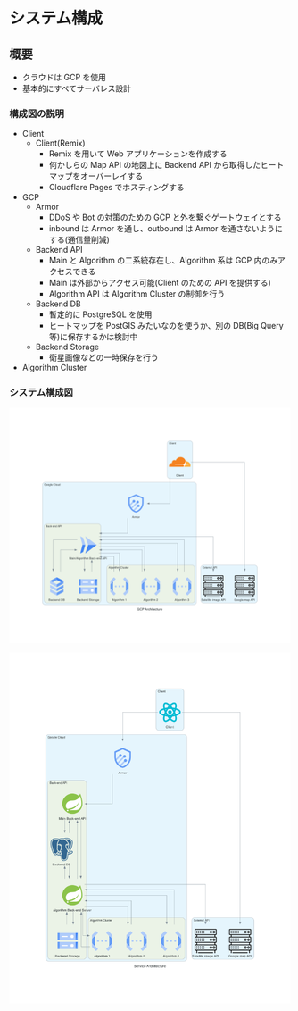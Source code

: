 # システム構成

## 概要

- クラウドは GCP を使用
- 基本的にすべてサーバレス設計

### 構成図の説明

- Client
  - Client(Remix)
    - Remix を用いて Web アプリケーションを作成する
    - 何かしらの Map API の地図上に Backend API から取得したヒートマップをオーバーレイする
    - Cloudflare Pages でホスティングする
- GCP
  - Armor
    - DDoS や Bot の対策のための GCP と外を繋ぐゲートウェイとする
    - inbound は Armor を通し、outbound は Armor を通さないようにする(通信量削減)
  - Backend API
    - Main と Algorithm の二系統存在し、Algorithm 系は GCP 内のみアクセスできる
    - Main は外部からアクセス可能(Client のための API を提供する)
    - Algorithm API は Algorithm Cluster の制御を行う
  - Backend DB
    - 暫定的に PostgreSQL を使用
    - ヒートマップを PostGIS みたいなのを使うか、別の DB(Big Query 等)に保存するかは検討中
  - Backend Storage
    - 衛星画像などの一時保存を行う
- Algorithm Cluster

### システム構成図

![クラウド構成図](./imgs/gcp_architecture.png)

![サービス構成図](./imgs/service_architecture.png)
